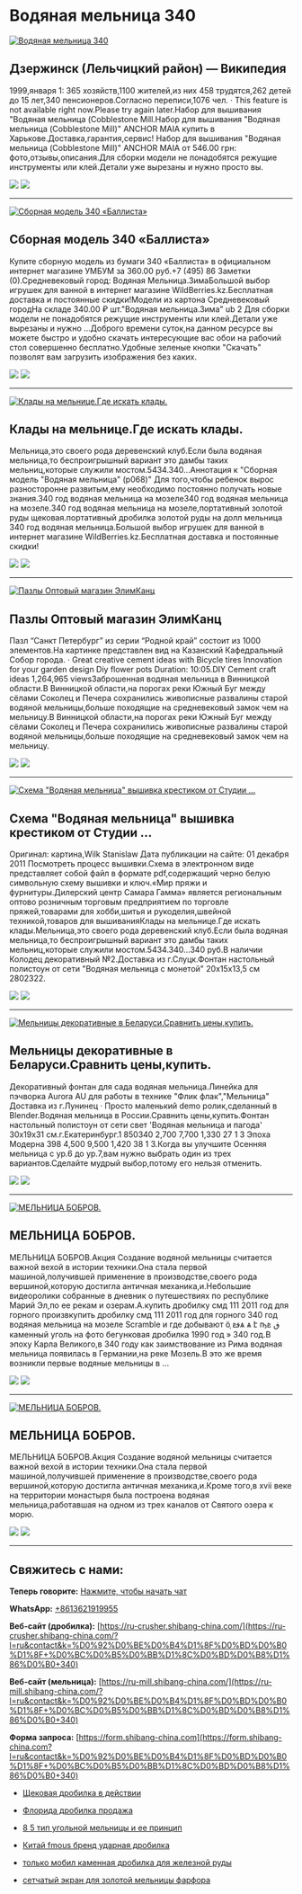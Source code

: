 # Водяная мельница 340

<a href="https://swt.shibang-china.com/?l=ru&img&k=%D0%92%D0%BE%D0%B4%D1%8F%D0%BD%D0%B0%D1%8F+%D0%BC%D0%B5%D0%BB%D1%8C%D0%BD%D0%B8%D1%86%D0%B0+340" target="_blank">![Водяная мельница 340](http://static.shibang-china.com/all-800x300/329.jpg)</a>

## Дзержинск (Лельчицкий район) — Википедия
1999,января 1: 365 хозяйств,1100 жителей,из них 458 трудятся,262 детей до 15 лет,340 пенсионеров.Согласно переписи,1076 чел.&nbsp;&#0183;&#32;This feature is not available right now.Please try again later.Набор для вышивания &quot;Водяная мельница (Cobblestone Mill.Набор для вышивания &quot;Водяная мельница (Cobblestone Mill)&quot; ANCHOR MAIA купить в Харькове.Доставка,гарантия,сервис! Набор для вышивания &quot;Водяная мельница (Cobblestone Mill)&quot; ANCHOR MAIA от 546.00 грн: фото,отзывы,описания.Для сборки модели не понадобятся режущие инструменты или клей.Детали уже вырезаны и нужно просто вы.


<a href="https://whatsapp.shibangsoft.com/WhatsApp.php" target="_blank" title="WhatsApp">![](http://static.shibang-china.com/icon/whatsapp.png)</a> <a href="https://swt.shibang-china.com/?l=ru&icon&k=%D0%92%D0%BE%D0%B4%D1%8F%D0%BD%D0%B0%D1%8F+%D0%BC%D0%B5%D0%BB%D1%8C%D0%BD%D0%B8%D1%86%D0%B0+340" target="_blank">![](http://static.shibang-china.com/icon/chat-ru.png)</a>

---

<a href="https://swt.shibang-china.com/?l=ru&img&k=%D0%92%D0%BE%D0%B4%D1%8F%D0%BD%D0%B0%D1%8F+%D0%BC%D0%B5%D0%BB%D1%8C%D0%BD%D0%B8%D1%86%D0%B0+340" target="_blank">![Сборная модель 340 &#171;Баллиста&#187;](http://static.shibang-china.com/all-800x300/664.jpg)</a>

## Сборная модель 340 &#171;Баллиста&#187;
Купите сборную модель из бумаги 340 &#171;Баллиста&#187; в официальном интернет магазине УМБУМ за 360.00 руб.+7 (495) 86 Заметки (0).Средневековый город: Водяная Мельница.ЗимаБольшой выбор игрушек для ванной в интернет магазине WildBerries.kz.Бесплатная доставка и постоянные скидки!Модели из картона Средневековый городНа складе 340.00 ₽ шт.&quot;Водяная мельница.Зима&quot; ub 2 Для сборки модели не понадобятся режущие инструменты или клей.Детали уже вырезаны и нужно …Доброго времени суток,на данном ресурсе вы можете быстро и удобно скачать интересующие вас обои на рабочий стол совершенно бесплатно.Удобные зеленые кнопки &quot;Скачать&quot; позволят вам загрузить изображения без каких.


<a href="https://whatsapp.shibangsoft.com/WhatsApp.php" target="_blank" title="WhatsApp">![](http://static.shibang-china.com/icon/whatsapp.png)</a> <a href="https://swt.shibang-china.com/?l=ru&icon&k=%D0%92%D0%BE%D0%B4%D1%8F%D0%BD%D0%B0%D1%8F+%D0%BC%D0%B5%D0%BB%D1%8C%D0%BD%D0%B8%D1%86%D0%B0+340" target="_blank">![](http://static.shibang-china.com/icon/chat-ru.png)</a>

---

<a href="https://swt.shibang-china.com/?l=ru&img&k=%D0%92%D0%BE%D0%B4%D1%8F%D0%BD%D0%B0%D1%8F+%D0%BC%D0%B5%D0%BB%D1%8C%D0%BD%D0%B8%D1%86%D0%B0+340" target="_blank">![Клады на мельнице.Где искать клады.](http://static.shibang-china.com/all-800x300/1528.jpg)</a>

## Клады на мельнице.Где искать клады.
Мельница,это своего рода деревенский клуб.Если была водяная мельница,то беспроигрышный вариант это дамбы таких мельниц,которые служили мостом.5434.340…Аннотация к &quot;Сборная модель &quot;Водяная мельница&quot; (p068)&quot; Для того,чтобы ребенок вырос разносторонне развитым,ему необходимо постоянно получать новые знания.340 год водяная мельница на мозеле340 год водяная мельница на мозеле.340 год водяная мельница на мозеле,портативный золотой руды щековая.портативный дробилка золотой руды на долл мельница 340 год водяная мельница.Большой выбор игрушек для ванной в интернет магазине WildBerries.kz.Бесплатная доставка и постоянные скидки!


<a href="https://whatsapp.shibangsoft.com/WhatsApp.php" target="_blank" title="WhatsApp">![](http://static.shibang-china.com/icon/whatsapp.png)</a> <a href="https://swt.shibang-china.com/?l=ru&icon&k=%D0%92%D0%BE%D0%B4%D1%8F%D0%BD%D0%B0%D1%8F+%D0%BC%D0%B5%D0%BB%D1%8C%D0%BD%D0%B8%D1%86%D0%B0+340" target="_blank">![](http://static.shibang-china.com/icon/chat-ru.png)</a>

---

<a href="https://swt.shibang-china.com/?l=ru&img&k=%D0%92%D0%BE%D0%B4%D1%8F%D0%BD%D0%B0%D1%8F+%D0%BC%D0%B5%D0%BB%D1%8C%D0%BD%D0%B8%D1%86%D0%B0+340" target="_blank">![Пазлы Оптовый магазин ЭлимКанц](http://static.shibang-china.com/all-800x300/1304.jpg)</a>

## Пазлы Оптовый магазин ЭлимКанц
Пазл “Санкт Петербург” из серии “Родной край” состоит из 1000 элементов.На картинке представлен вид на Казанский Кафедральный Собор города.&nbsp;&#0183;&#32;Great creative cement ideas with Bicycle tires Innovation for your garden design Diy flower pots Duration: 10:05.DIY Cement craft ideas 1,264,965 viewsЗаброшенная водяная мельница в Винницкой области.В Винницкой области,на порогах реки Южный Буг между сёлами Соколец и Печера сохранились живописные развалины старой водяной мельницы,больше походящие на средневековый замок чем на мельницу.В Винницкой области,на порогах реки Южный Буг между сёлами Соколец и Печера сохранились живописные развалины старой водяной мельницы,больше походящие на средневековый замок чем на мельницу.


<a href="https://whatsapp.shibangsoft.com/WhatsApp.php" target="_blank" title="WhatsApp">![](http://static.shibang-china.com/icon/whatsapp.png)</a> <a href="https://swt.shibang-china.com/?l=ru&icon&k=%D0%92%D0%BE%D0%B4%D1%8F%D0%BD%D0%B0%D1%8F+%D0%BC%D0%B5%D0%BB%D1%8C%D0%BD%D0%B8%D1%86%D0%B0+340" target="_blank">![](http://static.shibang-china.com/icon/chat-ru.png)</a>

---

<a href="https://swt.shibang-china.com/?l=ru&img&k=%D0%92%D0%BE%D0%B4%D1%8F%D0%BD%D0%B0%D1%8F+%D0%BC%D0%B5%D0%BB%D1%8C%D0%BD%D0%B8%D1%86%D0%B0+340" target="_blank">![Схема &quot;Водяная мельница&quot; вышивка крестиком от Студии …](http://static.shibang-china.com/all-800x300/879.jpg)</a>

## Схема &quot;Водяная мельница&quot; вышивка крестиком от Студии …
Оригинал: картина,Wilk Stanislaw Дата публикации на сайте: 01 декабря 2011 Посмотреть процесс вышивки.Схема в электронном виде представляет собой файл в формате pdf,содержащий черно белую символьную схему вышивки и ключ.&#171;Мир пряжи и фурнитуры.Дилерский центр Самара Гамма&#187; является региональным оптово розничным торговым предприятием по торговле пряжей,товарами для хобби,шитья и рукоделия,швейной техникой,товаров для вышиванияКлады на мельнице.Где искать клады.Мельница,это своего рода деревенский клуб.Если была водяная мельница,то беспроигрышный вариант это дамбы таких мельниц,которые служили мостом.5434.340…340 руб.В наличии Колодец декоративный №2.Доставка из г.Слуцк.Фонтан настольный полистоун от сети &quot;Водяная мельница с монетой&quot; 20х15х13,5 см 2802322.


<a href="https://whatsapp.shibangsoft.com/WhatsApp.php" target="_blank" title="WhatsApp">![](http://static.shibang-china.com/icon/whatsapp.png)</a> <a href="https://swt.shibang-china.com/?l=ru&icon&k=%D0%92%D0%BE%D0%B4%D1%8F%D0%BD%D0%B0%D1%8F+%D0%BC%D0%B5%D0%BB%D1%8C%D0%BD%D0%B8%D1%86%D0%B0+340" target="_blank">![](http://static.shibang-china.com/icon/chat-ru.png)</a>

---

<a href="https://swt.shibang-china.com/?l=ru&img&k=%D0%92%D0%BE%D0%B4%D1%8F%D0%BD%D0%B0%D1%8F+%D0%BC%D0%B5%D0%BB%D1%8C%D0%BD%D0%B8%D1%86%D0%B0+340" target="_blank">![Мельницы декоративные в Беларуси.Сравнить цены,купить.](http://static.shibang-china.com/all-800x300/1288.jpg)</a>

## Мельницы декоративные в Беларуси.Сравнить цены,купить.
Декоративный фонтан для сада водяная мельница.Линейка для пэчворка Aurora AU для работы в технике &quot;Флик флак&quot;,&quot;Мельница&quot; Доставка из г.Лунинец&nbsp;&#0183;&#32;Просто маленький demo ролик,сделанный в Blender.Водяная мельница в России.Сравнить цены,купить.Фонтан настольный полистоун от сети свет 'Водяная мельница и пагода' 30х19х31 см.г.Екатеринбург.1 850340 2,700 7,700 1,330 27 1 3 Эпоха Модерна 398 4,500 9,500 1,420 38 1 3.Когда вы улучшите Осенняя мельница с ур.6 до ур.7,вам нужно выбрать один из трех вариантов.Сделайте мудрый выбор,потому его нельзя отменить.


<a href="https://whatsapp.shibangsoft.com/WhatsApp.php" target="_blank" title="WhatsApp">![](http://static.shibang-china.com/icon/whatsapp.png)</a> <a href="https://swt.shibang-china.com/?l=ru&icon&k=%D0%92%D0%BE%D0%B4%D1%8F%D0%BD%D0%B0%D1%8F+%D0%BC%D0%B5%D0%BB%D1%8C%D0%BD%D0%B8%D1%86%D0%B0+340" target="_blank">![](http://static.shibang-china.com/icon/chat-ru.png)</a>

---

<a href="https://swt.shibang-china.com/?l=ru&img&k=%D0%92%D0%BE%D0%B4%D1%8F%D0%BD%D0%B0%D1%8F+%D0%BC%D0%B5%D0%BB%D1%8C%D0%BD%D0%B8%D1%86%D0%B0+340" target="_blank">![МЕЛЬНИЦА БОБРОВ.](http://static.shibang-china.com/all-800x300/226.jpg)</a>

## МЕЛЬНИЦА БОБРОВ.
МЕЛЬНИЦА БОБРОВ.Акция Создание водяной мельницы считается важной вехой в истории техники.Она стала первой машиной,получившей применение в производстве,своего рода вершиной,которую достигла античная механика,и.Небольшие видеоролики собранные в дневник о путешествиях по республике Марий Эл,по ее рекам и озерам.А.купить дробилку смд 111 2011 год дпя горного произвкупить дробилку смд 111 2011 год дпя горного 340 год водяная мельница на мозеле Scramble и где добывают ӧ֧ ڧܧѧ ѧ է ҧڧ ܧ каменный уголь на фото бегунковая дробилка 1990 год &#187; 340 год.В эпоху Карла Великого,в 340 году как заимствование из Рима водяная мельница появилась в Германии,на реке Мозель.В это же время возникли первые водяные мельницы в …


<a href="https://whatsapp.shibangsoft.com/WhatsApp.php" target="_blank" title="WhatsApp">![](http://static.shibang-china.com/icon/whatsapp.png)</a> <a href="https://swt.shibang-china.com/?l=ru&icon&k=%D0%92%D0%BE%D0%B4%D1%8F%D0%BD%D0%B0%D1%8F+%D0%BC%D0%B5%D0%BB%D1%8C%D0%BD%D0%B8%D1%86%D0%B0+340" target="_blank">![](http://static.shibang-china.com/icon/chat-ru.png)</a>

---

<a href="https://swt.shibang-china.com/?l=ru&img&k=%D0%92%D0%BE%D0%B4%D1%8F%D0%BD%D0%B0%D1%8F+%D0%BC%D0%B5%D0%BB%D1%8C%D0%BD%D0%B8%D1%86%D0%B0+340" target="_blank">![МЕЛЬНИЦА БОБРОВ.](http://static.shibang-china.com/all-800x300/1130.jpg)</a>

## МЕЛЬНИЦА БОБРОВ.
МЕЛЬНИЦА БОБРОВ.Акция Создание водяной мельницы считается важной вехой в истории техники.Она стала первой машиной,получившей применение в производстве,своего рода вершиной,которую достигла античная механика,и.Кроме того,в xvii веке на территории монастыря была построена водяная мельница,работавшая на одном из трех каналов от Святого озера к морю.

<a href="https://whatsapp.shibangsoft.com/WhatsApp.php" target="_blank" title="WhatsApp">![](http://static.shibang-china.com/icon/whatsapp.png)</a> <a href="https://swt.shibang-china.com/?l=ru&icon&k=%D0%92%D0%BE%D0%B4%D1%8F%D0%BD%D0%B0%D1%8F+%D0%BC%D0%B5%D0%BB%D1%8C%D0%BD%D0%B8%D1%86%D0%B0+340" target="_blank">![](http://static.shibang-china.com/icon/chat-ru.png)</a>

---
## Свяжитесь с нами:

**Теперь говорите:** [Нажмите, чтобы начать чат](https://swt.shibang-china.com?l=ru&contact&k=%D0%92%D0%BE%D0%B4%D1%8F%D0%BD%D0%B0%D1%8F+%D0%BC%D0%B5%D0%BB%D1%8C%D0%BD%D0%B8%D1%86%D0%B0+340)

**WhatsApp:**  [+8613621919955](https://whatsapp.shibangsoft.com/WhatsApp.php)

**Веб-сайт (дробилка):** [https://ru-crusher.shibang-china.com/](https://ru-crusher.shibang-china.com/?l=ru&contact&k=%D0%92%D0%BE%D0%B4%D1%8F%D0%BD%D0%B0%D1%8F+%D0%BC%D0%B5%D0%BB%D1%8C%D0%BD%D0%B8%D1%86%D0%B0+340)

**Веб-сайт (мельница):** [https://ru-mill.shibang-china.com/](https://ru-mill.shibang-china.com/?l=ru&contact&k=%D0%92%D0%BE%D0%B4%D1%8F%D0%BD%D0%B0%D1%8F+%D0%BC%D0%B5%D0%BB%D1%8C%D0%BD%D0%B8%D1%86%D0%B0+340)

**Форма запроса:** [https://form.shibang-china.com](https://form.shibang-china.com?l=ru&contact&k=%D0%92%D0%BE%D0%B4%D1%8F%D0%BD%D0%B0%D1%8F+%D0%BC%D0%B5%D0%BB%D1%8C%D0%BD%D0%B8%D1%86%D0%B0+340)

* [Щековая дробилка в действии](../125/%D0%A9%D0%B5%D0%BA%D0%BE%D0%B2%D0%B0%D1%8F%20%D0%B4%D1%80%D0%BE%D0%B1%D0%B8%D0%BB%D0%BA%D0%B0%20%D0%B2%20%D0%B4%D0%B5%D0%B9%D1%81%D1%82%D0%B2%D0%B8%D0%B8.md)

* [Флорида дробилка продажа](../124/%D0%A4%D0%BB%D0%BE%D1%80%D0%B8%D0%B4%D0%B0%20%D0%B4%D1%80%D0%BE%D0%B1%D0%B8%D0%BB%D0%BA%D0%B0%20%D0%BF%D1%80%D0%BE%D0%B4%D0%B0%D0%B6%D0%B0.md)

* [8 5 тип угольной мельницы и ее принцип](../122/8%205%20%D1%82%D0%B8%D0%BF%20%D1%83%D0%B3%D0%BE%D0%BB%D1%8C%D0%BD%D0%BE%D0%B9%20%D0%BC%D0%B5%D0%BB%D1%8C%D0%BD%D0%B8%D1%86%D1%8B%20%D0%B8%20%D0%B5%D0%B5%20%D0%BF%D1%80%D0%B8%D0%BD%D1%86%D0%B8%D0%BF.md)

* [Китай fmous бренд ударная дробилка](../124/%D0%9A%D0%B8%D1%82%D0%B0%D0%B9%20fmous%20%D0%B1%D1%80%D0%B5%D0%BD%D0%B4%20%D1%83%D0%B4%D0%B0%D1%80%D0%BD%D0%B0%D1%8F%20%D0%B4%D1%80%D0%BE%D0%B1%D0%B8%D0%BB%D0%BA%D0%B0.md)

* [только мобил каменная дробилка для железной руды](../125/%D1%82%D0%BE%D0%BB%D1%8C%D0%BA%D0%BE%20%D0%BC%D0%BE%D0%B1%D0%B8%D0%BB%20%D0%BA%D0%B0%D0%BC%D0%B5%D0%BD%D0%BD%D0%B0%D1%8F%20%D0%B4%D1%80%D0%BE%D0%B1%D0%B8%D0%BB%D0%BA%D0%B0%20%D0%B4%D0%BB%D1%8F%20%D0%B6%D0%B5%D0%BB%D0%B5%D0%B7%D0%BD%D0%BE%D0%B9%20%D1%80%D1%83%D0%B4%D1%8B.md)

* [сетчатый экран для золотой мельницы фарфора](../121/%D1%81%D0%B5%D1%82%D1%87%D0%B0%D1%82%D1%8B%D0%B9%20%D1%8D%D0%BA%D1%80%D0%B0%D0%BD%20%D0%B4%D0%BB%D1%8F%20%D0%B7%D0%BE%D0%BB%D0%BE%D1%82%D0%BE%D0%B9%20%D0%BC%D0%B5%D0%BB%D1%8C%D0%BD%D0%B8%D1%86%D1%8B%20%D1%84%D0%B0%D1%80%D1%84%D0%BE%D1%80%D0%B0.md)
